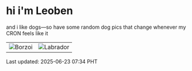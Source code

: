 # hi i'm Leoben

and i like dogs—so have some random dog pics that change whenever my CRON feels like it

|  |  |
|--------|----------|
| ![Borzoi](https://random-dog-vercel.vercel.app/api/random-borzoi?v=1750635288) | ![Labrador](https://random-dog-vercel.vercel.app/api/random-labrador?v=1750635288) |

Last updated: 2025-06-23 07:34 PHT
